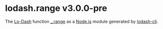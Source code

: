 # lodash.range v3.0.0-pre

The [Lo-Dash](https://lodash.com/) function [_.range](http://lodash.com/docs#range) as a [Node.js](http://nodejs.org/) module generated by [lodash-cli](https://www.npmjs.com/package/lodash-cli).
